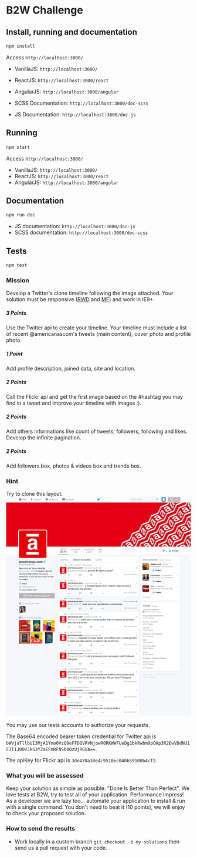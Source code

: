 # B2W Challenge

## Install, running and documentation

```bash
npm install
```
Access `http://localhost:3000/`

- VanillaJS: `http://localhost:3000/`
- ReactJS: `http://localhost:3000/react`
- AngularJS: `http://localhost:3000/angular`

- SCSS Documentation: `http://localhost:3000/doc-scss` 
- JS Documentation: `http://localhost:3000/doc-js`

## Running

```bash
npm start
```
Access `http://localhost:3000/`

- VanillaJS: `http://localhost:3000/`
- ReactJS: `http://localhost:3000/react`
- AngularJS: `http://localhost:3000/angular`

## Documentation

```bash
npm run doc
```
- JS documentation: `http://localhost:3000/doc-js`
- SCSS documentation: `http://localhost:3000/doc-scss`

## Tests

```bash
npm test
```

### Mission

Develop a Twitter's clone timeline following the image attached. Your solution must be responsive ([RWD](http://alistapart.com/article/responsive-web-design) and [MF](http://www.lukew.com/ff/entry.asp?933)) and work in IE9+.

##### 3 Points

Use the Twitter api to create your timeline. Your timeline must include a list of recent @americanascom's tweets (main content), cover photo and profile photo. 

##### 1 Point

Add profile description, joined data, site and location.

##### 2 Points

Call the Flickr api and get the first image based on the #hashtag you may find in a tweet and improve your timeline with images :).

##### 2 Points

Add others informations like count of tweets, followers, following and likes. Develop the infinite pagination.

##### 2 Points

Add followers box, photos & videos box and trends box.

### Hint 

Try to clone this layout:
![Timeline](/resources/timeline.png)

You may use our tests accounts to authorize your requests. 

The Base64 encoded bearer token credential for Twitter api is ```bWVjaTllbUI3MjA1Ymo0VzQ0eFFDQVRVNjowR0RKWWFUeDg1bkRwbm9pOHp3R2EwVDdNU1FJT1J0OVJkS3Y2aEFmRFNSb0QzUjRGUA==```.

The apiKey for Flickr api is ```3de470a3de4c9510ec040b59100b4cf2```.


### What you will be assessed

Keep your solution as simple as possible. "Done Is Better Than Perfect". We love tests at B2W, try to test all of your application. Performance impress! As a developer we are lazy too... automate your application to install & run with a single command. You don't need to beat it (10 points), we will enjoy to check your proposed solution.

### How to send the results

* Work locally in a custom branch ```git checkout -b my-solutions``` then send us a pull request with your code.
